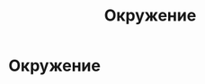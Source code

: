 ﻿---
layout: default
title: Окружение
nav_order: 3
parent: Основные понятия
has_children: false
has_toc: false
---

Окружение
=====================


